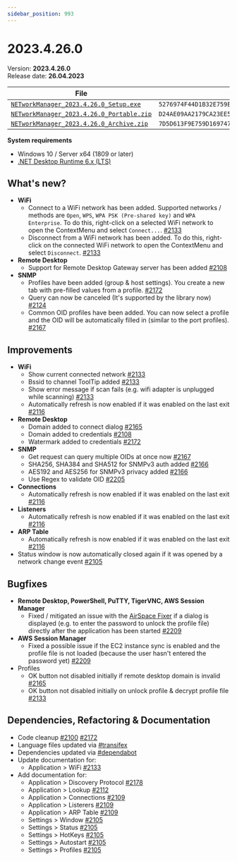 ```yaml
---
sidebar_position: 993
---
```


# 2023.4.26.0

Version: **2023.4.26.0**<br />
Release date: **26.04.2023**

| File                                                                                                                                                              | `SHA256`                                                           |
| ----------------------------------------------------------------------------------------------------------------------------------------------------------------- | ------------------------------------------------------------------ |
| [`NETworkManager_2023.4.26.0_Setup.exe`](https://github.com/BornToBeRoot/NETworkManager/releases/download/2023.4.26.0/NETworkManager_2023.4.26.0_Setup.exe)       | `5276974F44D1B32E759E1AAECF60B8440164B34B501B0587DEACB367AA1FF304` |
| [`NETworkManager_2023.4.26.0_Portable.zip`](https://github.com/BornToBeRoot/NETworkManager/releases/download/2023.4.26.0/NETworkManager_2023.4.26.0_Portable.zip) | `D24AE09AA2179CA23EE5F49E0B2CC0477DB9583B3474241051693E243D512668` |
| [`NETworkManager_2023.4.26.0_Archive.zip`](https://github.com/BornToBeRoot/NETworkManager/releases/download/2023.4.26.0/NETworkManager_2023.4.26.0_Archive.zip)   | `7D5D613F9E759D169747B2B89AC20D9D9ABE2874B5CF620620F471963D52247D` |

**System requirements**

- Windows 10 / Server x64 (1809 or later)
- [.NET Desktop Runtime 6.x (LTS)](https://dotnet.microsoft.com/download/dotnet/6.0)

## What's new?

- **WiFi**
  - Connect to a WiFi network has been added. Supported networks / methods are `Open`, `WPS`, `WPA PSK (Pre-shared key)` and `WPA Enterprise`. To do this, right-click on a selected WiFi network to open the ContextMenu and select `Connect...`. [#2133](https://github.com/BornToBeRoot/NETworkManager/pull/2133)
  - Disconnect from a WiFi network has been added. To do this, right-click on the connected WiFi network to open the ContextMenu and select `Disconnect`. [#2133](https://github.com/BornToBeRoot/NETworkManager/pull/2133)
- **Remote Desktop**
  - Support for Remote Desktop Gateway server has been added [#2108](https://github.com/BornToBeRoot/NETworkManager/pull/2108)
- **SNMP**
  - Profiles have been added (group & host settings). You create a new tab with pre-filled values from a profile. [#2172](https://github.com/BornToBeRoot/NETworkManager/pull/2172)
  - Query can now be canceled (It's supported by the library now) [#2124](https://github.com/BornToBeRoot/NETworkManager/pull/2124)
  - Common OID profiles have been added. You can now select a profile and the OID will be automatically filled in (similar to the port profiles). [#2167](https://github.com/BornToBeRoot/NETworkManager/pull/2167)

## Improvements

- **WiFi**
  - Show current connected network [#2133](https://github.com/BornToBeRoot/NETworkManager/pull/2133)
  - Bssid to channel ToolTip added [#2133](https://github.com/BornToBeRoot/NETworkManager/pull/2133)
  - Show error message if scan fails (e.g. wifi adapter is unplugged while scanning) [#2133](https://github.com/BornToBeRoot/NETworkManager/pull/2133)
  - Automatically refresh is now enabled if it was enabled on the last exit [#2116](https://github.com/BornToBeRoot/NETworkManager/pull/2116)
- **Remote Desktop**
  - Domain added to connect dialog [#2165](https://github.com/BornToBeRoot/NETworkManager/pull/2165)
  - Domain added to credentials [#2108](https://github.com/BornToBeRoot/NETworkManager/pull/2108)
  - Watermark added to credentials [#2172](https://github.com/BornToBeRoot/NETworkManager/pull/2172)
- **SNMP**
  - Get request can query multiple OIDs at once now [#2167](https://github.com/BornToBeRoot/NETworkManager/pull/2167)
  - SHA256, SHA384 and SHA512 for SNMPv3 auth added [#2166](https://github.com/BornToBeRoot/NETworkManager/pull/2166)
  - AES192 and AES256 for SNMPv3 privacy added [#2166](https://github.com/BornToBeRoot/NETworkManager/pull/2166)
  - Use Regex to validate OID [#2205](https://github.com/BornToBeRoot/NETworkManager/pull/2205)
- **Connections**
  - Automatically refresh is now enabled if it was enabled on the last exit [#2116](https://github.com/BornToBeRoot/NETworkManager/pull/2116)
- **Listeners**
  - Automatically refresh is now enabled if it was enabled on the last exit [#2116](https://github.com/BornToBeRoot/NETworkManager/pull/2116)
- **ARP Table**
  - Automatically refresh is now enabled if it was enabled on the last exit [#2116](https://github.com/BornToBeRoot/NETworkManager/pull/2116)
- Status window is now automatically closed again if it was opened by a network change event [#2105](https://github.com/BornToBeRoot/NETworkManager/pull/2105)

## Bugfixes

- **Remote Desktop, PowerShell, PuTTY, TigerVNC, AWS Session Manager**
  - Fixed / mitigated an issue with the [AirSpace Fixer](https://www.nuget.org/packages/AirspaceFixer) if a dialog is displayed (e.g. to enter the password to unlock the profile file) directly after the application has been started [#2209](https://github.com/BornToBeRoot/NETworkManager/pull/2209)
- **AWS Session Manager**
  - Fixed a possible issue if the EC2 instance sync is enabled and the profile file is not loaded (because the user hasn't entered the password yet) [#2209](https://github.com/BornToBeRoot/NETworkManager/pull/2209)
- Profiles
  - OK button not disabled initially if remote desktop domain is invalid [#2165](https://github.com/BornToBeRoot/NETworkManager/pull/2165)
  - OK button not disabled initially on unlock profile & decrypt profile file [#2133](https://github.com/BornToBeRoot/NETworkManager/pull/2133)

## Dependencies, Refactoring & Documentation

- Code cleanup [#2100](https://github.com/BornToBeRoot/NETworkManager/pull/2100) [#2172](https://github.com/BornToBeRoot/NETworkManager/pull/2172)
- Language files updated via [#transifex](https://github.com/BornToBeRoot/NETworkManager/pulls?q=author%3Aapp%2Ftransifex-integration)
- Dependencies updated via [#dependabot](https://github.com/BornToBeRoot/NETworkManager/pulls?q=author%3Aapp%2Fdependabot)
- Update documentation for:
  - Application > WiFi [#2133](https://github.com/BornToBeRoot/NETworkManager/pull/2133)
- Add documentation for:
  - Application > Discovery Protocol [#2178](https://github.com/BornToBeRoot/NETworkManager/pull/2178)
  - Application > Lookup [#2112](https://github.com/BornToBeRoot/NETworkManager/pull/2112)
  - Application > Connections [#2109](https://github.com/BornToBeRoot/NETworkManager/pull/2109)
  - Application > Listerers [#2109](https://github.com/BornToBeRoot/NETworkManager/pull/2109)
  - Application > ARP Table [#2109](https://github.com/BornToBeRoot/NETworkManager/pull/2109)
  - Settings > Window [#2105](https://github.com/BornToBeRoot/NETworkManager/pull/2105)
  - Settings > Status [#2105](https://github.com/BornToBeRoot/NETworkManager/pull/2105)
  - Settings > HotKeys [#2105](https://github.com/BornToBeRoot/NETworkManager/pull/2105)
  - Settings > Autostart [#2105](https://github.com/BornToBeRoot/NETworkManager/pull/2105)
  - Settings > Profiles [#2105](https://github.com/BornToBeRoot/NETworkManager/pull/2105)
